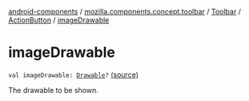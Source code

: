 [android-components](../../../index.md) / [mozilla.components.concept.toolbar](../../index.md) / [Toolbar](../index.md) / [ActionButton](index.md) / [imageDrawable](./image-drawable.md)

# imageDrawable

`val imageDrawable: `[`Drawable`](https://developer.android.com/reference/android/graphics/drawable/Drawable.html)`?` [(source)](https://github.com/mozilla-mobile/android-components/blob/master/components/concept/toolbar/src/main/java/mozilla/components/concept/toolbar/Toolbar.kt#L162)

The drawable to be shown.

